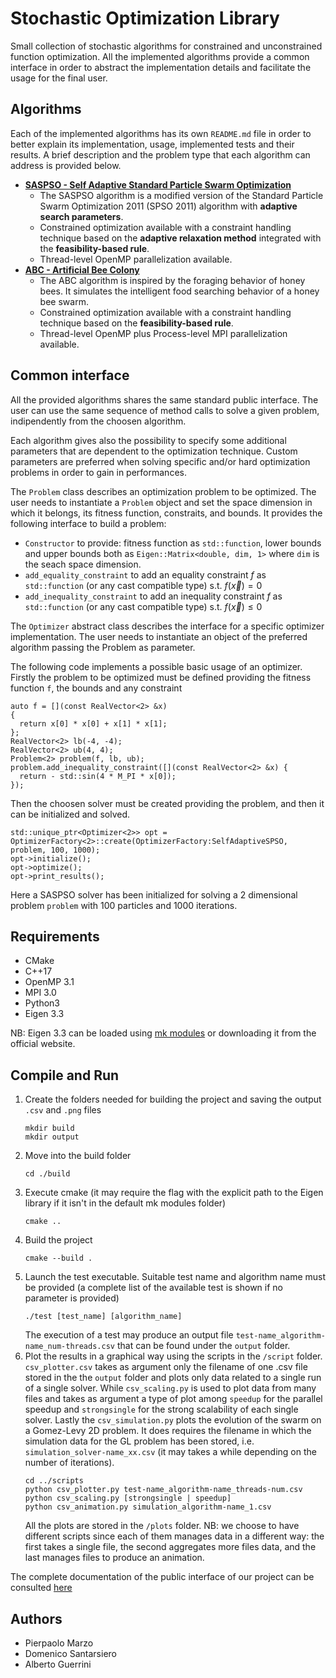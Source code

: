 # Stochastic Optimization Library
Small collection of stochastic algorithms for constrained and unconstrained function optimization. All the implemented algorithms provide a common interface in order to abstract the implementation details and facilitate the usage for the final user.


## Algorithms
Each of the implemented algorithms has its own ```README.md``` file in order to better explain its implementation, usage, implemented tests and their results. A brief description and the problem type that each algorithm can address is provided below.
- [**SASPSO - Self Adaptive Standard Particle Swarm Optimization**](include/SASPSO/README.md)
  - The SASPSO algorithm is a modified version of the Standard Particle Swarm Optimization 2011 (SPSO 2011) algorithm with **adaptive search parameters**.
  - Constrained optimization available with a constraint handling technique based on the **adaptive relaxation method** integrated with the **feasibility-based rule**.
  - Thread-level OpenMP parallelization available.
- [**ABC - Artificial Bee Colony**](include/ABC/README.md)
  - The ABC algorithm is inspired by the foraging behavior of honey bees. It simulates the intelligent food searching behavior of a honey bee swarm.
  - Constrained optimization available with a constraint handling technique based on the **feasibility-based rule**.
  - Thread-level OpenMP plus Process-level MPI parallelization available.

## Common interface
All the provided algorithms shares the same standard public interface. The user can use the same sequence of method calls to solve a given problem, indipendently from the choosen algorithm.

Each algorithm gives also the possibility to specify some additional parameters that are dependent to the optimization technique.
Custom parameters are preferred when solving specific and/or hard optimization problems in order to gain in performances.

The `Problem` class describes an optimization problem to be optimized. The user needs to instantiate a ```Problem``` object and set the space dimension in which it belongs, its fitness function, constraits, and bounds. It provides the following interface to build a problem:
- `Constructor` to provide: fitness function as `std::function`, lower bounds and upper bounds both as `Eigen::Matrix<double, dim, 1>` where `dim` is the seach space dimension.
- `add_equality_constraint` to add an equality constraint $f$ as `std::function` (or any cast compatible type) s.t. $f(\vec{x})=0$
- `add_inequality_constraint` to add an inequality constraint $f$ as `std::function` (or any cast compatible type) s.t. $f(\vec{x})\le0$

The `Optimizer` abstract class describes the interface for a specific optimizer implementation. The user needs to instantiate an object of the preferred algorithm passing the Problem as parameter.

The following code implements a possible basic usage of an optimizer. Firstly the problem to be optimized must be defined providing the fitness function `f`, the bounds and any constraint
```
auto f = [](const RealVector<2> &x)
{
  return x[0] * x[0] + x[1] * x[1];
};
RealVector<2> lb(-4, -4);
RealVector<2> ub(4, 4);
Problem<2> problem(f, lb, ub);
problem.add_inequality_constraint([](const RealVector<2> &x) {
  return - std::sin(4 * M_PI * x[0]);
});
```
Then the choosen solver must be created providing the problem, and then it can be initialized and solved.
```
std::unique_ptr<Optimizer<2>> opt = OptimizerFactory<2>::create(OptimizerFactory:SelfAdaptiveSPSO, problem, 100, 1000);
opt->initialize();
opt->optimize();
opt->print_results();
```
Here a SASPSO solver has been initialized for solving a 2 dimensional problem `problem` with 100 particles and 1000 iterations.

## Requirements
- CMake
- C++17
- OpenMP 3.1
- MPI 3.0
- Python3
- Eigen 3.3

NB: Eigen 3.3 can be loaded using [mk modules](https://github.com/pcafrica/mk) or downloading it from the official website.

## Compile and Run
1. Create the folders needed for building the project and saving the output `.csv` and `.png` files
   ```
   mkdir build
   mkdir output
   ```
2. Move into the build folder
   ```
   cd ./build
   ```
3. Execute cmake (it may require the flag with the explicit path to the Eigen library if it isn't in the default mk modules folder)
   ```
   cmake ..
   ```
4. Build the project
   ```
   cmake --build .
   ```
5. Launch the test executable. Suitable test name and algorithm name must be provided (a complete list of the available test is shown if no parameter is provided)
   ```
   ./test [test_name] [algorithm_name]
   ```
   The execution of a test may produce an output file `test-name_algorithm-name_num-threads.csv` that can be found under the `output` folder.
6. Plot the results in a graphical way using the scripts in the `/script` folder. `csv_plotter.csv` takes as argument only the filename of one .csv file stored in the the `output` folder and plots only data related to a single run of a single solver. While `csv_scaling.py` is used to plot data from many files and takes as argument a type of plot among `speedup` for the parallel speedup and `strongsingle` for the strong scalability of each single solver. Lastly the `csv_simulation.py` plots the evolution of the swarm on a Gomez-Levy 2D problem.
   It does requires the filename in which the simulation data for the GL problem has been stored, i.e. `simulation_solver-name_xx.csv` (it may takes a while depending on the number of iterations). 
   ```
   cd ../scripts
   python csv_plotter.py test-name_algorithm-name_threads-num.csv
   python csv_scaling.py [strongsingle | speedup]
   python csv_animation.py simulation_algorithm-name_1.csv
   ```
   All the plots are stored in the `/plots` folder.
   NB: we choose to have different scripts since each of them manages data in a different way: the first takes a single file, the second aggregates more files data, and the last manages files to produce an animation.

The complete documentation of the public interface of our project can be consulted [here](https://amsc22-23.github.io/stochastic-optimization-lib/)


## Authors
- Pierpaolo Marzo
- Domenico Santarsiero
- Alberto Guerrini
